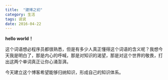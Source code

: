```yaml
---
title:  "建博之初"
category: 生活
tags: 说说
date: 2016-04-22
---
```

**hello world！**

这个词语想必程序员都很熟悉，但是有多少人真正懂得这个词语的含义呢？我想今天我是明白了，那是内心的呼喊，那是对知识的渴望，那是对这个世界的敬畏，打出这两个单词真正让你心涌澎湃。

今天建立这个博客希望能够归纳知识，形成自己的知识体系。